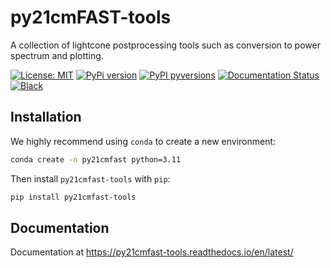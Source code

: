 # py21cmFAST-tools
A collection of lightcone postprocessing tools such as conversion to power spectrum and plotting.

[![License: MIT](https://img.shields.io/badge/License-MIT-yellow.svg)](https://opensource.org/licenses/MIT)
[![PyPi version](https://badgen.net/pypi/v/py21cmfast-tools/)](https://pypi.org/project/py21cmfast-tools)
[![PyPI pyversions](https://img.shields.io/pypi/pyversions/py21cmfast-tools.svg)](https://pypi.python.org/pypi/py21cmfast-tools/)
[![Documentation Status](https://readthedocs.org/projects/py21cmfast-tools/badge/?version=latest)](http://py21cmfast-tools.readthedocs.io/?badge=latest)
[![Black](https://img.shields.io/badge/code%20style-black-000000.svg)](https://github.com/psf/black)

## Installation

We highly recommend using `conda` to create a new environment:

```bash
conda create -n py21cmfast python=3.11
```

Then install `py21cmfast-tools` with `pip`:

```bash
pip install py21cmfast-tools
```


## Documentation

Documentation at https://py21cmfast-tools.readthedocs.io/en/latest/
